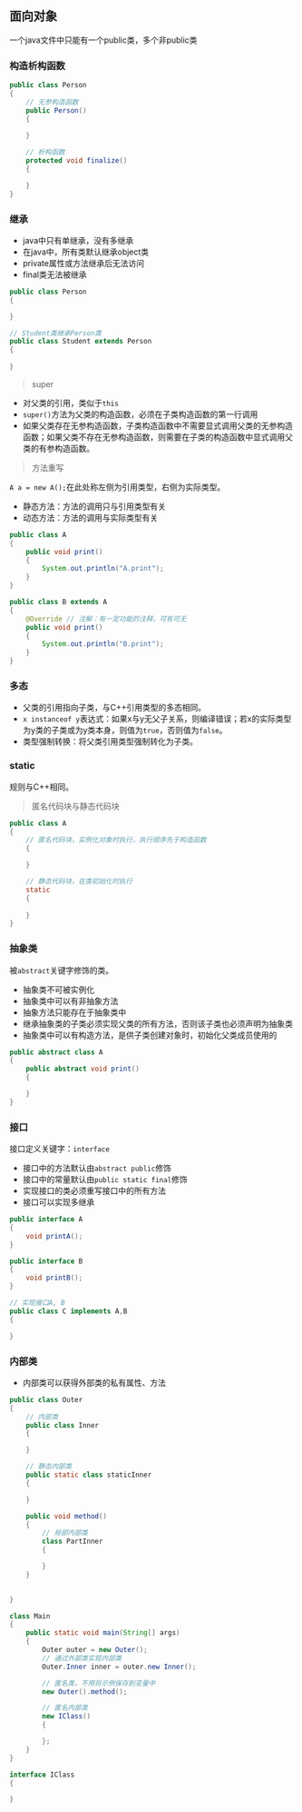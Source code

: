 ## 面向对象

一个java文件中只能有一个public类，多个非public类

### 构造析构函数

```java
public class Person
{
    // 无参构造函数
    public Person()
    {
        
    }

    // 析构函数
    protected void finalize()
    {

    }
}
```

### 继承

- java中只有单继承，没有多继承
- 在java中，所有类默认继承object类
- private属性或方法继承后无法访问
- final类无法被继承

```java
public class Person
{

}

// Student类继承Person类
public class Student extends Person
{
    
}
```

> super

- 对父类的引用，类似于`this`
- `super()`方法为父类的构造函数，必须在子类构造函数的第一行调用
- 如果父类存在无参构造函数，子类构造函数中不需要显式调用父类的无参构造函数；如果父类不存在无参构造函数，则需要在子类的构造函数中显式调用父类的有参构造函数。

> 方法重写

`A a = new A();`在此处称左侧为引用类型，右侧为实际类型。

- 静态方法：方法的调用只与引用类型有关
- 动态方法：方法的调用与实际类型有关

```java
public class A
{
    public void print()
    {
        System.out.println("A.print");
    }
}

public class B extends A
{
    @Override // 注解：有一定功能的注释，可有可无
    public void print()
    {
        System.out.println("B.print");
    }
}
```

### 多态

- 父类的引用指向子类，与C++引用类型的多态相同。
- `x instanceof y`表达式：如果x与y无父子关系，则编译错误；若x的实际类型为y类的子类或为y类本身，则值为`true`，否则值为`false`。
- 类型强制转换：将父类引用类型强制转化为子类。

### static

规则与C++相同。

> 匿名代码块与静态代码块

```java
public class A
{
    // 匿名代码块，实例化对象时执行，执行顺序先于构造函数
    {

    }

    // 静态代码块，在类初始化时执行
    static
    {
        
    }
}
```

### 抽象类

被`abstract`关键字修饰的类。

- 抽象类不可被实例化
- 抽象类中可以有非抽象方法
- 抽象方法只能存在于抽象类中
- 继承抽象类的子类必须实现父类的所有方法，否则该子类也必须声明为抽象类
- 抽象类中可以有构造方法，是供子类创建对象时，初始化父类成员使用的

```java
public abstract class A
{
    public abstract void print()
    {

    }
}
```

### 接口

接口定义关键字：`interface`

- 接口中的方法默认由`abstract public`修饰
- 接口中的常量默认由`public static final`修饰
- 实现接口的类必须重写接口中的所有方法
- 接口可以实现多继承

```java
public interface A
{
    void printA();
}

public interface B
{
    void printB();
}

// 实现接口A, B
public class C implements A,B
{

}
```

### 内部类

- 内部类可以获得外部类的私有属性、方法

```java
public class Outer
{
    // 内部类
    public class Inner
    {

    }

    // 静态内部类
    public static class staticInner
    {

    }

    public void method()
    {
        // 局部内部类
        class PartInner
        {

        }
    }

    
}

class Main
{
    public static void main(String[] args)
    {
        Outer outer = new Outer();
        // 通过外部类实现内部类
        Outer.Inner inner = outer.new Inner();

        // 匿名类，不用将示例保存到变量中
        new Outer().method();

        // 匿名内部类
        new IClass()
        {

        };
    }
}

interface IClass
{

}
```